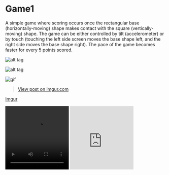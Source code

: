 # Game1
A simple game where scoring occurs once the rectangular base (horizontally-moving) shape makes contact with the square (vertically-moving) shape. The game can be either controlled by tilt (accelerometer) or by touch (touching the left side screen moves the base shape left, and the right side moves the base shape right). The pace of the game becomes faster for every 5 points scored.

![alt tag](http://i.imgur.com/YfPMaju.png "App screenshot")

![alt tag](http://i.imgur.com/H9olX4U.gifv "App Gif")

![gif](https://media.giphy.com/media/3o6gDXsAM0kpbY8sBW/giphy.gif)

<blockquote class="imgur-embed-pub" lang="en" data-id="H9olX4U"><a href="//imgur.com/H9olX4U">View post on imgur.com</a></blockquote><script async src="//s.imgur.com/min/embed.js" charset="utf-8"></script>

[Imgur](http://i.imgur.com/H9olX4U.gifv)

<video preload="auto" autoplay="autoplay" loop="loop" style="width: 200px; height: 200px;">
    <source src="//i.imgur.com/H9olX4U.webm" type="video/webm"></source>
</video>

<iframe class="imgur-embed" width="200" height="200" frameborder="0" src="http://i.imgur.com/91S22q6.gifv#embed"></iframe>
